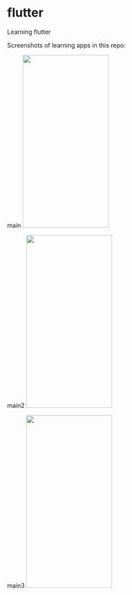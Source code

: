 # flutter
Learning flutter

Screenshots of learning apps in this repo:

main <img src="https://user-images.githubusercontent.com/46302098/211889849-f6559223-00fc-4c1c-9d18-6002223dcdcd.png" width="200" height="400" />

main2 <img src="https://user-images.githubusercontent.com/46302098/211910945-87694abf-0f88-4d08-a60a-337991573cc4.png" width="200" height="400" />

main3 <img src="https://user-images.githubusercontent.com/46302098/211913227-74d9c97b-be91-4e33-9e04-0aca2498bd23.png" width="200" height="400" />
